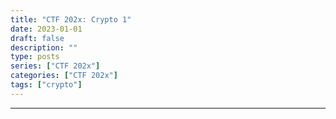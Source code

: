 ```yaml
---
title: "CTF 202x: Crypto 1"
date: 2023-01-01
draft: false
description: ""
type: posts
series: ["CTF 202x"]
categories: ["CTF 202x"]
tags: ["crypto"]
---
```

---

